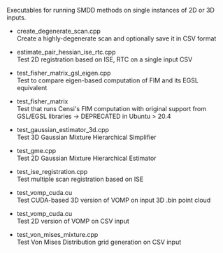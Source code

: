 Executables for running SMDD methods on single instances of 2D or 3D inputs.

- create_degenerate_scan.cpp\
Create a highly-degenerate scan and optionally save it in CSV format

- estimate_pair_hessian_ise_rtc.cpp\
Test 2D registration based on ISE, RTC on a single input CSV

- test_fisher_matrix_gsl_eigen.cpp\
Test to compare eigen-based computation of FIM and its EGSL equivalent

- test_fisher_matrix\
Test that runs Censi's FIM computation with original support from GSL/EGSL libraries -> DEPRECATED in Ubuntu > 20.4

- test_gaussian_estimator_3d.cpp\
Test 3D Gaussian Mixture Hierarchical Simplifier

- test_gme.cpp\
Test 2D Gaussian Mixture Hierarchical Estimator

- test_ise_registration.cpp\
Test multiple scan registration based on ISE

- test_vomp_cuda.cu\
Test CUDA-based 3D version of VOMP on input 3D .bin point cloud

- test_vomp_cuda.cu\
Test 2D version of VOMP on CSV input

- test_von_mises_mixture.cpp\
Test Von Mises Distribution grid generation on CSV input
